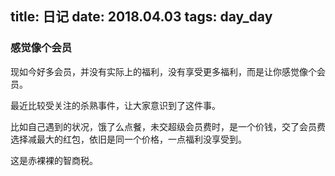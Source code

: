 title: 日记
date: 2018.04.03
tags: day_day
---

### 感觉像个会员

现如今好多会员，并没有实际上的福利，没有享受更多福利，而是让你感觉像个会员。

最近比较受关注的杀熟事件，让大家意识到了这件事。

比如自己遇到的状况，饿了么点餐，未交超级会员费时，是一个价钱，交了会员费选择减最大的红包，依旧是同一个价格，一点福利没享受到。

这是赤裸裸的智商税。